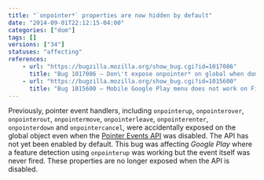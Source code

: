 ```yaml
---
title: "`onpointer*` properties are now hidden by default"
date: "2014-09-01T22:12:15-04:00"
categories: ["dom"]
tags: []
versions: ["34"]
statuses: "affecting"
references:
    - url: "https://bugzilla.mozilla.org/show_bug.cgi?id=1017086"
      title: "Bug 1017086 – Don\'t expose onpointer* on global when dom.w3c_pointer_events.enabled is false"
    - url: "https://bugzilla.mozilla.org/show_bug.cgi?id=1015600"
      title: "Bug 1015600 – Mobile Google Play menu does not work on Firefox for Android (pointerdown and pointerup events do not fire even though feature detection indicates support)"
---
```

Previously, pointer event handlers, including `onpointerup`, `onpointerover`, `onpointerout`, `onpointermove`, `onpointerleave`, `onpointerenter`, `onpointerdown` and `onpointercancel`, were accidentally exposed on the global object even when the [Pointer Events API](https://www.w3.org/TR/pointerevents/) was disabled. The API has not yet been enabled by default. This bug was affecting *Google Play* where a feature detection using `onpointerup` was working but the event itself was never fired. These properties are no longer exposed when the API is disabled.
